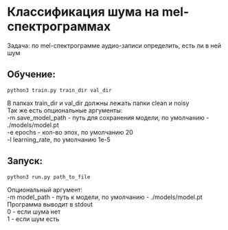 # Классификация шума на mel-спектрограммах
Задача: по mel-спектрограмме аудио-записи определить, есть ли в ней шум
## Обучение:  
```
python3 train.py train_dir val_dir
```
В папках train_dir и val_dir должны лежать папки clean и noisy  
Так же есть опциональные аргументы:   
-m save_model_path - путь для сохранения модели, по умолчанию - ./models/model.pt  
-e epochs - кол-во эпох, по умолчанию 20  
-l learning_rate, по умолчанию 1e-5  
## Запуск:  
```
python3 run.py path_to_file
```
Опциональный аргумент:  
-m model_path - путь к модели, по умолчанию - ./models/model.pt  
Программа выводит в stdout  
0 - если шума нет  
1 - если шум есть